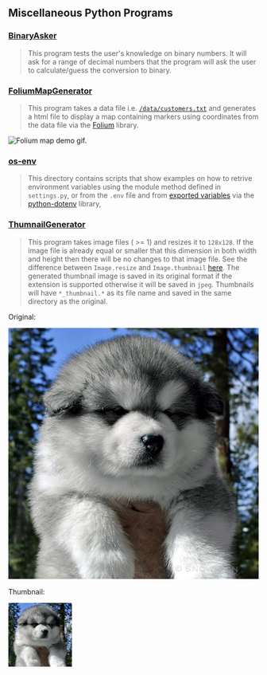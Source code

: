 ## Miscellaneous Python Programs

### [BinaryAsker](misc/BinaryAsker.py)
> This program tests the user's knowledge on binary numbers. It will ask for a range of decimal numbers that the program will ask the user to calculate/guess
the conversion to binary.

### [FoliumMapGenerator](misc/FoliumMapGenerator/FMG.py)

> This program takes a data file i.e. [`/data/customers.txt`](/FoliumMapGenerator/data/customers.txt) and generates a html file to display a map containing markers using coordinates from the data file via the [Folium](https://python-visualization.github.io/folium/) library.

![Folium map demo gif.](/misc/img/folium-map-demo.gif)

### [os-env](misc/os-env/get-env-vars.py)

> This directory contains scripts that show examples on how to retrive environment variables using the module method defined in `settings.py`, or from the `.env` file and from [exported variables](https://www.digitalocean.com/community/tutorials/how-to-read-and-set-environmental-and-shell-variables-on-a-linux-vps) via the [python-dotenv](https://github.com/theskumar/python-dotenv) library,


### [ThumnailGenerator](misc/ThumbnailGenerator.py)

> This program takes image files ( >= 1) and resizes it to `128x128`. If the image file is already equal or smaller that this dimension in both width and height then there will be no changes to that image file. See the difference between `Image.resize` and `Image.thumbnail` [here](https://stackoverflow.com/questions/29367990/what-is-the-difference-between-image-resize-and-image-thumbnail-in-pillow-python). The generated thumbnail image is saved in its original format if the extension is supported otherwise it will be saved in `jpeg`. Thumbnails will have `*_thumbnail.*` as its file name and saved in the same directory as the original.

Original:

![Puppy image.](/misc/img/puppy.jpg)

Thumbnail:

![Puppy thumbnail.](/misc/img/puppy_thumbnail.jpeg)